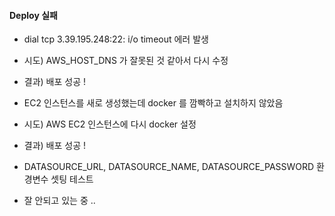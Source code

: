 #### Deploy 실패
- dial tcp 3.39.195.248:22: i/o timeout 에러 발생
- 시도) AWS_HOST_DNS 가 잘못된 것 같아서 다시 수정
- 결과) 배포 성공 !

- EC2 인스턴스를 새로 생성했는데 docker 를 깜빡하고 설치하지 않았음
- 시도) AWS EC2 인스턴스에 다시 docker 설정
- 결과) 배포 성공 !

- DATASOURCE_URL, DATASOURCE_NAME, DATASOURCE_PASSWORD 환경변수 셋팅 테스트
- 잘 안되고 있는 중 ..